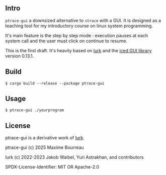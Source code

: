## Intro

`ptrace-gui` a downsized alternative to `strace` with a GUI.
It is designed as a teaching tool for my introductory course on linux system programming.

It's main feature is the step by step mode : execution pauses at each system call and the user must click on continue to resume.

This is the first draft. It's heavily based on [lurk](https://github.com/JakWai01/lurk) and the [iced GUI library](https://github.com/iced-rs/iced) version 0.13.1.

## Build

```
$ cargo build --release --package ptrace-gui
```

## Usage

```
$ ptrace-gui ./yourprogram
```

## License

ptrace-gui is a derivative work of [lurk](https://github.com/JakWai01/lurk).

ptrace-gui (c) 2025 Maxime Bourreau

lurk (c) 2022-2023 Jakob Waibel, Yuri Astrakhan, and contributors

SPDX-License-Identifier: MIT OR Apache-2.0


